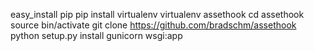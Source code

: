 easy_install pip
pip install virtualenv
virtualenv assethook
cd assethook
source bin/activate
git clone https://github.com/bradschm/assethook
python setup.py install
gunicorn wsgi:app
